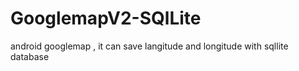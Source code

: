 # GooglemapV2-SQlLite
android googlemap , it can save langitude and longitude with sqllite database
